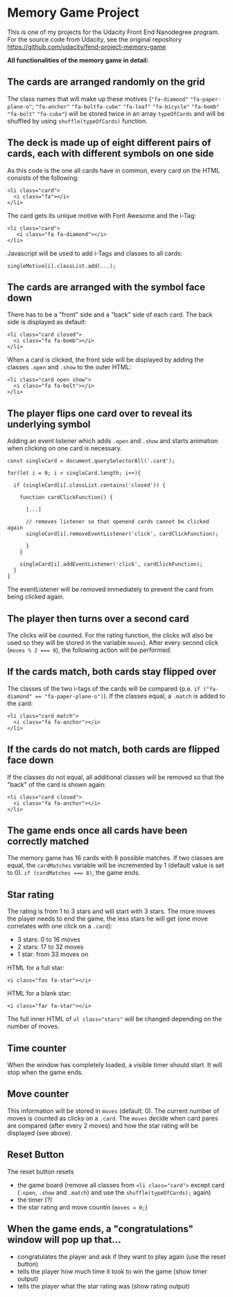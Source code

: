 # Memory Game Project

This is one of my projects for the Udacity Front End Nanodegree program. For the source code from Udacity, see the original repository https://github.com/udacity/fend-project-memory-game

**All functionalities of the memory game in detail:**

## The cards are arranged randomly on the grid

The class names that will make up these motives (`"fa-diamond"` `"fa-paper-plane-o"`; `"fa-anchor"` `"fa-boltfa-cube"` `"fa-leaf"` `"fa-bicycle"` `"fa-bomb"` `"fa-bolt"` `"fa-cube"`) will be stored twice in an array `typeOfCards` and will be shuffled by using `shuffle(typeOfCards)` function.

## The deck is made up of eight different pairs of cards, each with different symbols on one side

As this code is the one all cards have in common, every card on the HTML consists of the following:

```
<li class="card">
  <i class="fa"></i>
</li>
```

The card gets its unique motive with Font Awesome and the i-Tag:

```
<li class="card">
   <i class="fa fa-diamond"></i>
</li>
```

Javascript will be used to add i-Tags and classes to all cards:

```
singleMotive[i].classList.add(...);
```

## The cards are arranged with the symbol face down

There has to be a "front" side and a "back" side of each card. The back side is displayed as default:

```
<li class="card closed">
  <i class="fa fa-bomb"></i>
</li>
```

When a card is clicked, the front side will be displayed by adding the classes `.open` and `.show` to the outer HTML:

```
<li class="card open show">
  <i class="fa fa-bolt"></i>
</li>
```

## The player flips one card over to reveal its underlying symbol

Adding an event listener which adds `.open` and `.show` and starts animation when clicking on one card is necessary.

```
const singleCard = document.querySelectorAll('.card');

for(let i = 0; i < singleCard.length; i++){

  if (singleCard[i].classList.contains('closed')) {

    function cardClickFunction() {

      [...]

      // removes listener so that openend cards cannot be clicked again
      singleCard[i].removeEventListener('click', cardClickFunction);

      }
    }

    singleCard[i].addEventListener('click', cardClickFunction);
  }
}
```

The eventListener will be removed immediately to prevent the card from being clicked again.

## The player then turns over a second card

The clicks will be counted. For the rating function, the clicks will also be used so they will be stored in the variable `moves`). After every second click (`moves % 2 === 0`), the following action will be performed:

## If the cards match, both cards stay flipped over

The classes of the two i-tags of the cards will be compared (p.e. `if ("fa-diamond" == "fa-paper-plane-o")`). If the classes equal, a `.match` is added to the card:

```
<li class="card match">
  <i class="fa fa-anchor"></i>
</li>
```

## If the cards do not match, both cards are flipped face down

If the classes do not equal, all additional classes will be removed so that the "back" of the card is shown again:

```
<li class="card closed">
  <i class="fa fa-anchor"></i>
</li>
```

## The game ends once all cards have been correctly matched

The memory game has 16 cards with 8 possible matches. If two classes are equal, the `cardMatches` variable will be incremented by 1 (default value is set to 0). `if (cardMatches === 8)`, the game ends.

## Star rating

The rating is from 1 to 3 stars and will start with 3 stars. The more moves the player needs to end the game, the less stars he will get (one move correlates with one click on a `.card`):

* 3 stars: 0 to 16 moves
* 2 stars: 17 to 32 moves
* 1 star: from 33 moves on

HTML for a full star:

```
<i class="fas fa-star"></i>
```

HTML for a blank star:

```
<i class="far fa-star"></i>
```

The full inner HTML of `ul class="stars"` will be changed depending on the number of moves.

## Time counter

When the window has completely loaded, a visible timer should start. It will stop when the game ends.

## Move counter

This information will be stored in `moves` (default: 0). The current number of moves is counted as clicks on a `.card`. The `moves` decide when card pares are compared (after every 2 moves) and how the star rating will be displayed (see above).

## Reset Button

The reset button resets

*  the game board (remove all classes from `<li class="card">` except card (`.open`, `.show` and `.match`) and use the `shuffle(typeOfCards);` again)
*  the timer (?)
*  the star rating and move countin (`moves = 0;`)

## When the game ends, a "congratulations" window will pop up that...

* congratulates the player and ask if they want to play again (use the reset button)
* tells the player how much time it took to win the game (show timer output)
* tells the player what the star rating was (show rating output)
